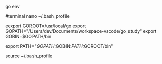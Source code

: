 
go env


#terminal
nano ~/.bash_profile

eexport GOROOT=/usr/local/go
export GOPATH="/Users/dev/Documents/workspace-vscode/go_study"
export GOBIN=$GOPATH/bin

export PATH="$GOPATH:$GOBIN:$PATH:$GOROOT/bin"

source ~/.bash_profile